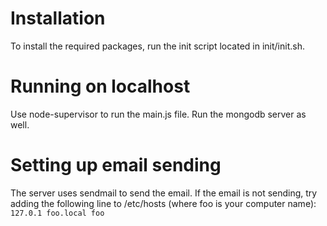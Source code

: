 Installation
============
To install the required packages, run the init script located in init/init.sh.

Running on localhost
====================
Use node-supervisor to run the main.js file.
Run the mongodb server as well.

Setting up email sending
========================
The server uses sendmail to send the email. If the email is not sending, try
adding the following line to /etc/hosts (where foo is your computer name):
``127.0.1 foo.local foo``
